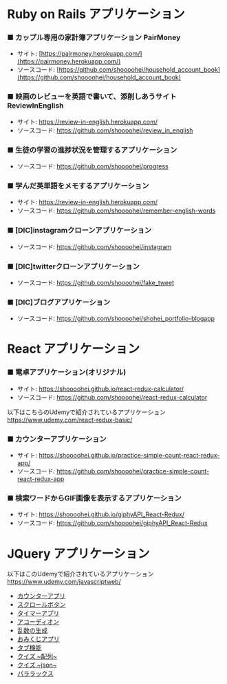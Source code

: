 # Ruby on Rails アプリケーション
### ■ カップル専用の家計簿アプリケーション PairMoney
- サイト: [https://pairmoney.herokuapp.com/](https://pairmoney.herokuapp.com/)
- ソースコード: [https://github.com/shoooohei/household_account_book](https://github.com/shoooohei/household_account_book)

### ■ 映画のレビューを英語で書いて、添削しあうサイト ReviewInEnglish
- サイト: https://review-in-english.herokuapp.com/
- ソースコード: https://github.com/shoooohei/review_in_english

### ■ 生徒の学習の進捗状況を管理するアプリケーション
- ソースコード: https://github.com/shoooohei/progress

### ■ 学んだ英単語をメモするアプリケーション
- サイト: https://review-in-english.herokuapp.com/
- ソースコード: https://github.com/shoooohei/remember-english-words

### ■ [DIC]instagramクローンアプリケーション
- ソースコード: https://github.com/shoooohei/instagram

### ■ [DIC]twitterクローンアプリケーション
- ソースコード: https://github.com/shoooohei/fake_tweet

### ■ [DIC]ブログアプリケーション
- ソースコード: https://github.com/shoooohei/shohei_portfolio-blogapp

# React アプリケーション
### ■ 電卓アプリケーション(オリジナル)
- サイト: https://shoooohei.github.io/react-redux-calculator/
- ソースコード: https://github.com/shoooohei/react-redux-calculator

以下はこちらのUdemyで紹介されているアプリケーション  
https://www.udemy.com/react-redux-basic/  

### ■ カウンターアプリケーション
- サイト: https://shoooohei.github.io/practice-simple-count-react-redux-app/
- ソースコード: https://github.com/shoooohei/practice-simple-count-react-redux-app

### ■ 検索ワードからGIF画像を表示するアプリケーション
- サイト: https://shoooohei.github.io/giphyAPI_React-Redux/
- ソースコード: https://github.com/shoooohei/giphyAPI_React-Redux

# JQuery アプリケーション
以下はこのUdemyで紹介されているアプリケーション    
https://www.udemy.com/javascriptweb/  

- [カウンターアプリ](https://shoooohei.github.io/javascript/counter_app/)
- [スクロールボタン](https://shoooohei.github.io/javascript/scroll_button/)
- [タイマーアプリ](https://shoooohei.github.io/javascript/timer_app/)
- [アコーディオン](https://shoooohei.github.io/javascript/accordion)
- [乱数の生成](https://shoooohei.github.io/javascript/random_number)
- [おみくじアプリ](https://shoooohei.github.io/javascript/omikuji_app)
- [タブ機能](https://shoooohei.github.io/javascript/tab)
- [クイズ \~配列\~](https://shoooohei.github.io/javascript/quiz_app_array)
- [クイズ \~json\~](https://shoooohei.github.io/javascript/quiz_app_json)
- [パララックス](https://shoooohei.github.io/javascript/parallax)
